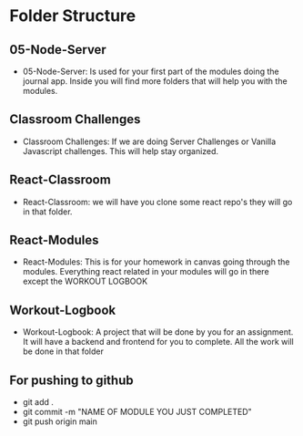 # Folder Structure

## 05-Node-Server

- 05-Node-Server: Is used for your first part of the modules doing the journal app. Inside you will find more folders that will help you with the modules.

## Classroom Challenges

- Classroom Challenges: If we are doing Server Challenges or Vanilla Javascript challenges. This will help stay organized.

## React-Classroom

- React-Classroom: we will have you clone some react repo's they will go in that folder.

## React-Modules

- React-Modules: This is for your homework in canvas going through the modules. Everything react related in your modules will go in there except the WORKOUT LOGBOOK

## Workout-Logbook

- Workout-Logbook: A project that will be done by you for an assignment. It will have a backend and frontend for you to complete. All the work will be done in that folder

## For pushing to github

- git add .
- git commit -m "NAME OF MODULE YOU JUST COMPLETED"
- git push origin main
